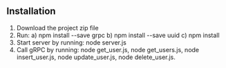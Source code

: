 
## Installation
1. Download the project zip file
2. Run:     a) npm install --save grpc 
            b) npm install --save uuid
            c) npm install
3. Start server by running: node server.js
5. Call gRPC by running: node get_user.js, node get_users.js, node insert_user.js, node update_user.js, node delete_user.js.   
